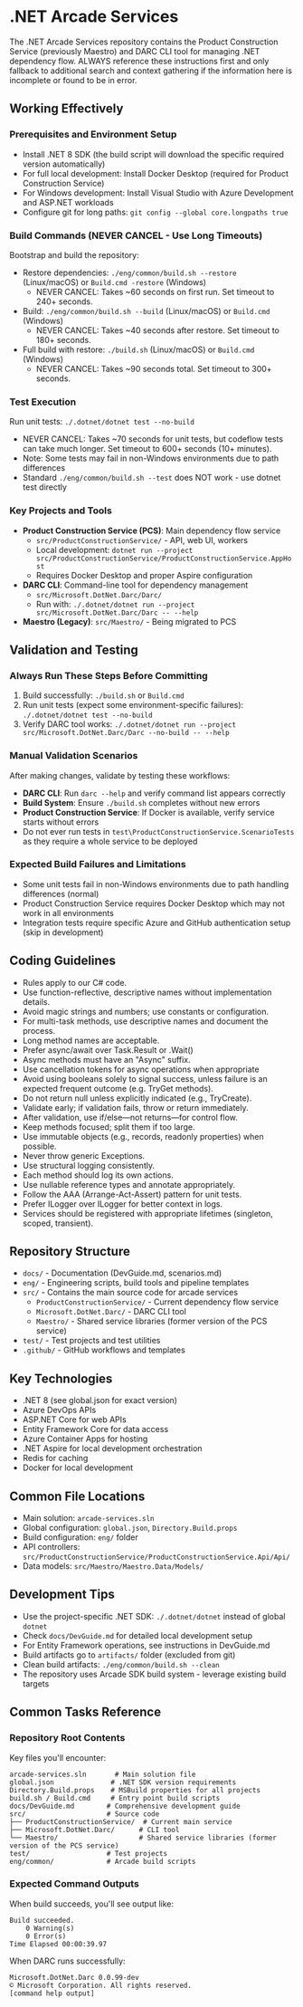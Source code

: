 # .NET Arcade Services

The .NET Arcade Services repository contains the Product Construction Service (previously Maestro) and DARC CLI tool for managing .NET dependency flow. ALWAYS reference these instructions first and only fallback to additional search and context gathering if the information here is incomplete or found to be in error.

## Working Effectively

### Prerequisites and Environment Setup
- Install .NET 8 SDK (the build script will download the specific required version automatically)
- For full local development: Install Docker Desktop (required for Product Construction Service)
- For Windows development: Install Visual Studio with Azure Development and ASP.NET workloads
- Configure git for long paths: `git config --global core.longpaths true`

### Build Commands (NEVER CANCEL - Use Long Timeouts)
Bootstrap and build the repository:
- Restore dependencies: `./eng/common/build.sh --restore` (Linux/macOS) or `Build.cmd -restore` (Windows)
  - NEVER CANCEL: Takes ~60 seconds on first run. Set timeout to 240+ seconds.
- Build: `./eng/common/build.sh --build` (Linux/macOS) or `Build.cmd` (Windows)  
  - NEVER CANCEL: Takes ~40 seconds after restore. Set timeout to 180+ seconds.
- Full build with restore: `./build.sh` (Linux/macOS) or `Build.cmd` (Windows)
  - NEVER CANCEL: Takes ~90 seconds total. Set timeout to 300+ seconds.

### Test Execution
Run unit tests: `./.dotnet/dotnet test --no-build`
- NEVER CANCEL: Takes ~70 seconds for unit tests, but codeflow tests can take much longer. Set timeout to 600+ seconds (10+ minutes).
- Note: Some tests may fail in non-Windows environments due to path differences
- Standard `./eng/common/build.sh --test` does NOT work - use dotnet test directly

### Key Projects and Tools
- **Product Construction Service (PCS)**: Main dependency flow service
  - `src/ProductConstructionService/` - API, web UI, workers
  - Local development: `dotnet run --project src/ProductConstructionService/ProductConstructionService.AppHost`
  - Requires Docker Desktop and proper Aspire configuration
- **DARC CLI**: Command-line tool for dependency management
  - `src/Microsoft.DotNet.Darc/Darc/`  
  - Run with: `./.dotnet/dotnet run --project src/Microsoft.DotNet.Darc/Darc -- --help`
- **Maestro (Legacy)**: `src/Maestro/` - Being migrated to PCS

## Validation and Testing

### Always Run These Steps Before Committing
1. Build successfully: `./build.sh` or `Build.cmd`
2. Run unit tests (expect some environment-specific failures): `./.dotnet/dotnet test --no-build`
3. Verify DARC tool works: `./.dotnet/dotnet run --project src/Microsoft.DotNet.Darc/Darc --no-build -- --help`

### Manual Validation Scenarios
After making changes, validate by testing these workflows:
- **DARC CLI**: Run `darc --help` and verify command list appears correctly
- **Build System**: Ensure `./build.sh` completes without new errors
- **Product Construction Service**: If Docker is available, verify service starts without errors
- Do not ever run tests in `test\ProductConstructionService.ScenarioTests` as they require a whole service to be deployed

### Expected Build Failures and Limitations
- Some unit tests fail in non-Windows environments due to path handling differences (normal)
- Product Construction Service requires Docker Desktop which may not work in all environments
- Integration tests require specific Azure and GitHub authentication setup (skip in development)

## Coding Guidelines
- Rules apply to our C# code.
- Use function-reflective, descriptive names without implementation details.
- Avoid magic strings and numbers; use constants or configuration.
- For multi-task methods, use descriptive names and document the process.
- Long method names are acceptable.
- Prefer async/await over Task.Result or .Wait()
- Async methods must have an "Async" suffix.
- Use cancellation tokens for async operations when appropriate
- Avoid using booleans solely to signal success, unless failure is an expected frequent outcome (e.g. TryGet methods).
- Do not return null unless explicitly indicated (e.g., TryCreate).
- Validate early; if validation fails, throw or return immediately.
- After validation, use if/else—not returns—for control flow.
- Keep methods focused; split them if too large.
- Use immutable objects (e.g., records, readonly properties) when possible.
- Never throw generic Exceptions.
- Use structural logging consistently.
- Each method should log its own actions.
- Use nullable reference types and annotate appropriately.
- Follow the AAA (Arrange-Act-Assert) pattern for unit tests.
- Prefer ILogger<T> over ILogger for better context in logs.
- Services should be registered with appropriate lifetimes (singleton, scoped, transient).

## Repository Structure
- `docs/` - Documentation (DevGuide.md, scenarios.md)
- `eng/` - Engineering scripts, build tools and pipeline templates
- `src/` - Contains the main source code for arcade services
  - `ProductConstructionService/` - Current dependency flow service
  - `Microsoft.DotNet.Darc/` - DARC CLI tool
  - `Maestro/` - Shared service libraries (former version of the PCS service)
- `test/` - Test projects and test utilities
- `.github/` - GitHub workflows and templates

## Key Technologies
- .NET 8 (see global.json for exact version)
- Azure DevOps APIs
- ASP.NET Core for web APIs
- Entity Framework Core for data access
- Azure Container Apps for hosting
- .NET Aspire for local development orchestration
- Redis for caching
- Docker for local development

## Common File Locations
- Main solution: `arcade-services.sln`
- Global configuration: `global.json`, `Directory.Build.props`
- Build configuration: `eng/` folder
- API controllers: `src/ProductConstructionService/ProductConstructionService.Api/Api/`
- Data models: `src/Maestro/Maestro.Data/Models/`

## Development Tips
- Use the project-specific .NET SDK: `./.dotnet/dotnet` instead of global `dotnet`
- Check `docs/DevGuide.md` for detailed local development setup
- For Entity Framework operations, see instructions in DevGuide.md
- Build artifacts go to `artifacts/` folder (excluded from git)
- Clean build artifacts: `./eng/common/build.sh --clean`
- The repository uses Arcade SDK build system - leverage existing build targets

## Common Tasks Reference

### Repository Root Contents
Key files you'll encounter:
```
arcade-services.sln       # Main solution file
global.json              # .NET SDK version requirements  
Directory.Build.props    # MSBuild properties for all projects
build.sh / Build.cmd     # Entry point build scripts
docs/DevGuide.md        # Comprehensive development guide
src/                    # Source code
├── ProductConstructionService/  # Current main service
├── Microsoft.DotNet.Darc/      # CLI tool
└── Maestro/                    # Shared service libraries (former version of the PCS service)
test/                   # Test projects
eng/common/             # Arcade build scripts
```

### Expected Command Outputs
When build succeeds, you'll see output like:
```
Build succeeded.
    0 Warning(s)
    0 Error(s)
Time Elapsed 00:00:39.97
```

When DARC runs successfully:
```
Microsoft.DotNet.Darc 0.0.99-dev
© Microsoft Corporation. All rights reserved.
[command help output]
```
